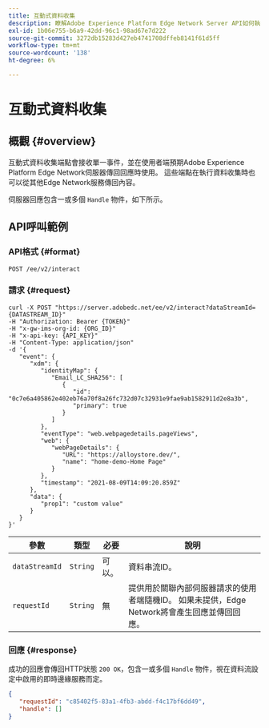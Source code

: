 ```yaml
---
title: 互動式資料收集
description: 瞭解Adobe Experience Platform Edge Network Server API如何執行互動式資料收集。
exl-id: 1b06e755-b6a9-42dd-96c1-98ad67e7d222
source-git-commit: 3272db15283d427eb4741708dffeb8141f61d5ff
workflow-type: tm+mt
source-wordcount: '138'
ht-degree: 6%

---
```


# 互動式資料收集

## 概觀 {#overview}

互動式資料收集端點會接收單一事件，並在使用者端預期Adobe Experience Platform Edge Network伺服器傳回回應時使用。 這些端點在執行資料收集時也可以從其他Edge Network服務傳回內容。

伺服器回應包含一或多個 `Handle` 物件，如下所示。

## API呼叫範例

### API格式 {#format}

```http
POST /ee/v2/interact
```

### 請求 {#request}

```shell
curl -X POST "https://server.adobedc.net/ee/v2/interact?dataStreamId={DATASTREAM_ID}" 
-H "Authorization: Bearer {TOKEN}" 
-H "x-gw-ims-org-id: {ORG_ID}" 
-H "x-api-key: {API_KEY}" 
-H "Content-Type: application/json" 
-d '{
   "event": {
      "xdm": {
         "identityMap": {
            "Email_LC_SHA256": [
               {
                  "id": "0c7e6a405862e402eb76a70f8a26fc732d07c32931e9fae9ab1582911d2e8a3b",
                  "primary": true
               }
            ]
         },
         "eventType": "web.webpagedetails.pageViews",
         "web": {
            "webPageDetails": {
               "URL": "https://alloystore.dev/",
               "name": "home-demo-Home Page"
            }
         },
         "timestamp": "2021-08-09T14:09:20.859Z"
      },
      "data": {
         "prop1": "custom value"
      }
   }
}'
```

| 參數 | 類型 | 必要 | 說明 |
| --- | --- | --- | --- |
| `dataStreamId` | `String` | 可以。 | 資料串流ID。 |
| `requestId` | `String` | 無 | 提供用於關聯內部伺服器請求的使用者端隨機ID。 如果未提供，Edge Network將會產生回應並傳回回應。 |

### 回應 {#response}

成功的回應會傳回HTTP狀態 `200 OK`，包含一或多個 `Handle` 物件，視在資料流設定中啟用的即時邊緣服務而定。

```json
{
   "requestId": "c85402f5-83a1-4fb3-abdd-f4c17bf6dd49",
   "handle": []
}
```
